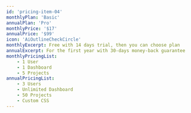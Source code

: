 ```yaml
---
id: 'pricing-item-04'
monthlyPlan: 'Basic'
annualPlan: 'Pro'
monthlyPrice: '$17'
annualPrice: '$99'
icon: 'AiOutlineCheckCircle'
monthlyExcerpt: Free with 14 days trial, then you can choose plan
annualExcerpt: For the first year with 30-days money-back guarantee
monthlyPricingList:
    - 1 User
    - 1 Dashboard
    - 5 Projects
annualPricingList:
    - 3 Users
    - Unlimited Dashboard
    - 50 Projects
    - Custom CSS
---
```

